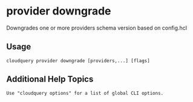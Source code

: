 # provider downgrade

Downgrades one or more providers schema version based on config.hcl

## Usage

```
cloudquery provider downgrade [providers,...] [flags]
```

## Additional Help Topics

```
Use "cloudquery options" for a list of global CLI options.
```

